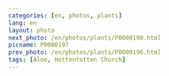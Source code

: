 ```yaml
---
categories: [en, photos, plants]
lang: en
layout: photo
next_photo: /en/photos/plants/P0000190.html
picname: P0000197
prev_photo: /en/photos/plants/P0000196.html
tags: [Aloe, Hottentotten Church]
---
```

